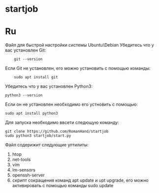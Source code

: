 # startjob
# Ru 
Файл для быстрой настройки системы Ubuntu\Debian
Убедитесь что у вас установлен Git:

        git --version
        
Если Git не установлен, его можно установить с помощью команды:

        sudo apt install git

Убедитесь что у вас установлен Python3:

    python3 --version
    
Если он не установлен необходимо его устновить с помощью:

    sudo apt install python3
    
Для запуска необходимо ввсети следющую команду:

    git clone https://github.com/RomanHand/startjob
    sudo python3 startjob/start.py

Файл содерижит следующие ултилиты:
1.  htop
2.  net-tools
3.  vim
4.  lm-sensors
5.  openssh-server
6.  скрипт сокращения команд apt update и upt upgrade, его можно активировать с помощью команды sudo update
